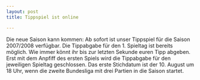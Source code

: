 ```yaml
---
layout: post
title: Tippspiel ist online

---
```


Die neue Saison kann kommen: Ab sofort ist unser Tippspiel für die Saison 2007/2008 verfügbar. Die Tippabgabe für den 1. Spieltag ist bereits möglich. Wie immer könnt ihr bis zur letzten Sekunde euren Tipp abgeben. Erst mit dem Anpfiff des ersten Spiels wird die Tippabgabe für den jeweiligen Spieltag geschlossen. Das erste Stichdatum ist der 10. August um 18 Uhr, wenn die zweite Bundesliga mit drei Partien in die Saison startet.


